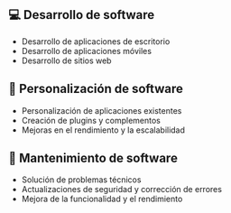 ## 💻 Desarrollo de software
- Desarrollo de aplicaciones de escritorio
- Desarrollo de aplicaciones móviles
- Desarrollo de sitios web

## 🔧 Personalización de software
- Personalización de aplicaciones existentes
- Creación de plugins y complementos
- Mejoras en el rendimiento y la escalabilidad

## 🔩 Mantenimiento de software
- Solución de problemas técnicos
- Actualizaciones de seguridad y corrección de errores
- Mejora de la funcionalidad y el rendimiento
